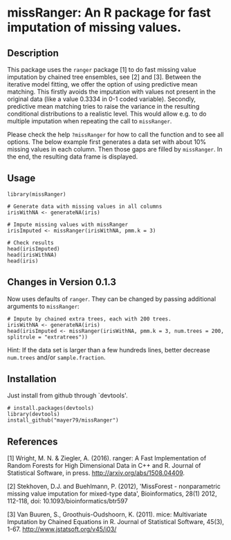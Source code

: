# missRanger: An R package for fast imputation of missing values.
 
## Description
 
This package uses the `ranger` package [1] to do fast missing value imputation by chained tree ensembles, see [2] and [3]. 
Between the iterative model fitting, we offer the option of using predictive mean matching. This firstly avoids the 
imputation with values not present in the original data (like a value 0.3334 in 0-1 coded variable). Secondly, predictive 
mean matching tries to raise the variance in the resulting conditional distributions to a realistic level. This would allow 
e.g. to do multiple imputation when repeating the call to `missRanger`. 

Please check the help `?missRanger` for how to call the function and to see all options. 
The below example first generates a data set with about 10% missing values in each column. 
Then those gaps are filled by `missRanger`. In the end, the resulting data frame is displayed.
 
## Usage
```
library(missRanger)
 
# Generate data with missing values in all columns
irisWithNA <- generateNA(iris)
 
# Impute missing values with missRanger
irisImputed <- missRanger(irisWithNA, pmm.k = 3)
 
# Check results
head(irisImputed)
head(irisWithNA)
head(iris)
```
## Changes in Version 0.1.3
Now uses defaults of `ranger`. They can be changed by passing additional arguments to `missRanger`:
```
# Impute by chained extra trees, each with 200 trees.
irisWithNA <- generateNA(iris)
head(irisImputed <- missRanger(irisWithNA, pmm.k = 3, num.trees = 200, splitrule = "extratrees"))
```

Hint: If the data set is larger than a few hundreds lines, better decrease `num.trees` and/or `sample.fraction`.
## Installation
Just install from github through `devtools'.
```
# install.packages(devtools)
library(devtools) 
install_github("mayer79/missRanger") 
```
 
## References
[1]  Wright, M. N. & Ziegler, A. (2016). ranger: A Fast Implementation of Random Forests for High Dimensional Data in C++ and R. Journal of Statistical Software, in press. http://arxiv.org/abs/1508.04409. 
 
[2]  Stekhoven, D.J. and Buehlmann, P. (2012), 'MissForest - nonparametric missing value imputation for mixed-type data', Bioinformatics, 28(1) 2012, 112-118, doi: 10.1093/bioinformatics/btr597

[3]  Van Buuren, S., Groothuis-Oudshoorn, K. (2011). mice: Multivariate Imputation by Chained Equations in R. Journal of Statistical Software, 45(3), 1-67. http://www.jstatsoft.org/v45/i03/